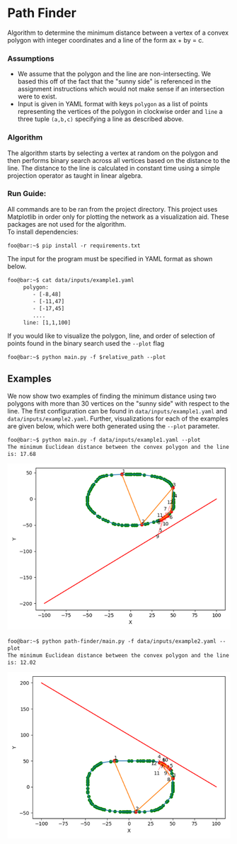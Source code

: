 # Path Finder
Algorithm to determine the minimum distance between a vertex of a convex polygon with integer coordinates 
and a line of the form ax + by = c. 
### 


### Assumptions
- We assume that the polygon and the line are non-intersecting. We based this off of the fact that the "sunny side" is 
referenced in the assignment instructions which would not make sense if an intersection were to exist. 
- Input is given in YAML format with keys `polygon` as a list of points representing the vertices of the polygon in 
clockwise order and `line` a three tuple `(a,b,c)` specifying a line as described above.



### Algorithm
The algorithm starts by selecting a vertex at random on the polygon and then performs binary search across
all vertices based on the distance to the line. The distance to the line is calculated in constant time using a simple 
projection operator as taught in linear algebra.


### Run Guide:
All commands are to be ran from the project directory. This project uses Matplotlib in order only for plotting 
the network as a visualization aid. These packages are not used for the algorithm.  
To install dependencies: 
```console
foo@bar:~$ pip install -r requirements.txt
```
The input for the program must be specified in YAML format as shown below. 
```console
foo@bar:~$ cat data/inputs/example1.yaml
     polygon: 
        - [-8,48]
        - [-11,47]
        - [-17,45]
        ....
     line: [1,1,100]
```

If you would like to visualize the polygon, line, and order of selection of points found in the binary search used the 
`--plot` flag
```console
foo@bar:~$ python main.py -f $relative_path --plot
```

## Examples
We now show two examples of finding the minimum distance using two polygons with more than 30 vertices on the "sunny side" with 
respect to the line. 
The first configuration can be found in  `data/inputs/example1.yaml` and `data/inputs/example2.yaml`. Further, 
visualizations for each of the examples are given below, which were both generated using the `--plot` parameter. 

```console
foo@bar:~$ python main.py -f data/inputs/example1.yaml --plot
The minimum Euclidean distance between the convex polygon and the line is: 17.68
```
           

![alt text](data/images/example1.png)



```console
foo@bar:~$ python path-finder/main.py -f data/inputs/example2.yaml --plot
The minimum Euclidean distance between the convex polygon and the line is: 12.02
```

![alt text](data/images/example2.png)
